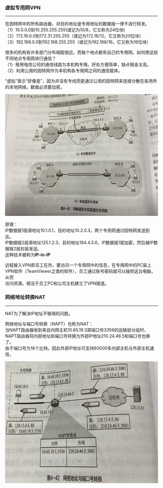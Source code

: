 ### 虚拟专用网VPN

-----------------
在因特网中的所有路由器，对目的地址是专用地址的数据报一律不进行转发。  
（1）10.0.0.0到10.255.255.255(或记为10/8，它又称为24位块)  
（2）172.16.0.0到172.31.255.255（或记为172.16/12，它又称为20位块）  
（3）192.168.0.0到192.168.255.255（或记为192.168/16，它又称为16位块）  

很多的机构有许多部门分布相距很远，而每个地点都有自己的专用网。如何使这些不同地点专用网进行通信？  
（1）租用电信公司的通信线路为本机构专用。好处方便简单，缺点租金太高。  
（2）利用公用的因特网作为本机构各专用网之间的通信载体。  

“虚拟”表示“好像是”，因为并没有专线而是通过公用的因特网来连接分散在各场所的本地网络。数据必须要加密。    

<img src="./imgs/用隧道技术实现虚拟专用网.png" width="800" height="400"  alt="用隧道技术实现虚拟专用网" >

原理：  
IP数据报1层源地址10.1.0.1，目的地址10.2.0.3，两个专用网通过因特网发送到达。  
IP数据报2层源地址125.1.2.3，目的地址194.4.5.6，IP数据报1层加密，然后被IP数据报2层封装发送。  
这种技术被称为**IP-in-IP**  

远程接入VPN即员工在外，要访问一个专用网中的信息，在专用网中的PC装上VPN软件（TeamViewer之类的软件），员工通过账号密码就可以操控这台电脑，从而  
访问资源。相当于员工PC和公司主机建立了VPN隧道。  

### 网络地址转换NAT

------------------
NAT为了解决IP地址不够用的问题。  

网络地址与端口号转换（NAPT）也称为NAT：  
当NAPT路由器收到来自内网主机10.65.19.3源端口号3356的运输层分组时，NAPT路由器将内部地址和端口号转换为外部IP地址210.24.46.5和端口号也换了。  
由于端口号为16个比特。因此外部IP地址可支持60000多内部主机与外部主机通信。

<img src="./imgs/网络地址与端口号转换.png" width="800" height="400"  alt="网络地址与端口号转换" >
